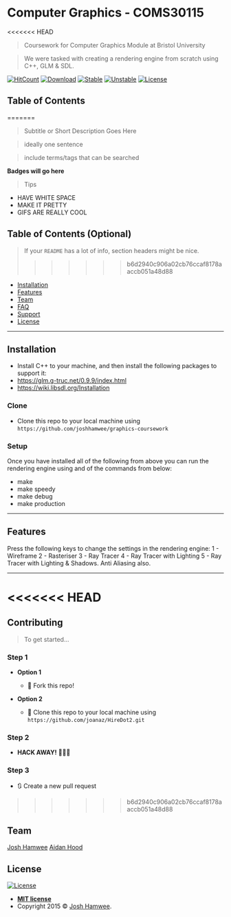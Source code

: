 # Computer Graphics - COMS30115

<<<<<<< HEAD
> Coursework for Computer Graphics Module at Bristol University

> We were tasked with creating a rendering engine from scratch using C++, GLM & SDL.

[![HitCount](http://hits.dwyl.com/{joshhamwee}/{computer-graphics}.svg)](http://hits.dwyl.com/{joshhamwee}/{computer-graphics})
[![Download](https://poser.pugx.org/joshhamwee/xtra/d/total.svg)](https://poser.pugx.org/joshhamwee/xtra/d/total.svg)
[![Stable](https://poser.pugx.org/joshhamwee/xtra/v/stable.svg)](https://poser.pugx.org/joshhamwee/xtra/v/stable.svg)
[![Unstable](https://poser.pugx.org/joshhamwee/xtra/v/unstable.svg)](https://poser.pugx.org/joshhamwee/xtra/v/unstable.svg)
[![License](https://poser.pugx.org/joshhamwee/xtra/license.svg)](https://poser.pugx.org/joshhamwee/xtra/license.svg)

## Table of Contents
=======
> Subtitle or Short Description Goes Here

> ideally one sentence

> include terms/tags that can be searched

**Badges will go here**

> Tips

- HAVE WHITE SPACE
- MAKE IT PRETTY
- GIFS ARE REALLY COOL

## Table of Contents (Optional)

> If your `README` has a lot of info, section headers might be nice.
>>>>>>> b6d2940c906a02cb76ccaf8178aaccb051a48d88

- [Installation](#installation)
- [Features](#features)
- [Team](#team)
- [FAQ](#faq)
- [Support](#support)
- [License](#license)

---

## Installation

- Install C++ to your machine, and then install the following packages to support it:
- https://glm.g-truc.net/0.9.9/index.html
- https://wiki.libsdl.org/Installation

### Clone

- Clone this repo to your local machine using `https://github.com/joshhamwee/graphics-coursework`

### Setup

Once you have installed all of the following from above you can run the rendering engine using and of the commands from below:

- make
- make speedy
- make debug
- make production

---

## Features

Press the following keys to change the settings in the rendering engine:
1 - Wireframe
2 - Rasteriser
3 - Ray Tracer
4 - Ray Tracer with Lighting
5 - Ray Tracer with Lighting & Shadows. Anti Aliasing also.

---

<<<<<<< HEAD
=======
## Contributing

> To get started...

### Step 1

- **Option 1**

  - 🍴 Fork this repo!

- **Option 2**
  - 👯 Clone this repo to your local machine using `https://github.com/joanaz/HireDot2.git`

### Step 2

- **HACK AWAY!** 🔨🔨🔨

### Step 3

- 🔃 Create a new pull request

>>>>>>> b6d2940c906a02cb76ccaf8178aaccb051a48d88
## Team

<a href="http://joshhamwee.io">Josh Hamwee</a>
<a href="http://joshhamwee.io">Aidan Hood</a>

## License

[![License](http://img.shields.io/:license-mit-blue.svg?style=flat-square)](http://badges.mit-license.org)

- **[MIT license](http://opensource.org/licenses/mit-license.php)**
- Copyright 2015 © <a href="http://joshhamwee.io">Josh Hamwee</a>.
